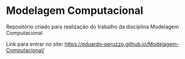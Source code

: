 # Modelagem Computacional
 Repositório criado para realização do trabalho da disciplina Modelagem Computacional

Link para entrar no site: https://eduardo-peruzzo.github.io/Modelagem-Computacional/
